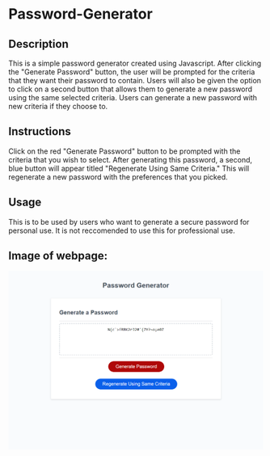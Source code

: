# Password-Generator

## Description

This is a simple password generator created using Javascript. After clicking the "Generate Password" button, the user will be prompted for the criteria that they want their password to contain. Users will also be given the option to click on a second button that allows them to generate a new password using the same selected criteria. Users can generate a new password with new criteria if they choose to.

## Instructions

Click on the red "Generate Password" button to be prompted with the criteria that you wish to select. After generating this password, a second, blue button will appear titled "Regenerate Using Same Criteria." This will regenerate a new password with the preferences that you picked.

## Usage

This is to be used by users who want to generate a secure password for personal use. It is not reccomended to use this for professional use.

## Image of webpage:

![alt text](assets/images/127.0.0.1_5500_Challenges_Password-Generator_index.html.png)